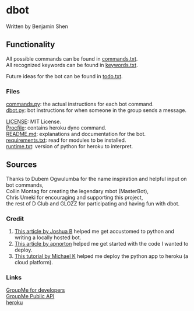 # dbot
Written by Benjamin Shen

## Functionality
All possible commands can be found in [commands.txt](dictionaries/commands.txt).  
All recognized keywords can be found in [keywords.txt](dictionaries/keywords.txt).  

Future ideas for the bot can be found in [todo.txt](developer/todo.txt).  

### Files
[commands.py](commands.py): the actual instructions for each bot command.  
[dbot.py](dbot.py): bot instructions for when someone in the group sends a message.  

[LICENSE](LICENSE): MIT License.  
[Procfile](Procfile): contains heroku dyno command.  
[README.md](README.md): explanations and documentation for the bot.  
[requirements.txt](requirements.txt): read for modules to be installed.  
[runtime.txt](runtime.txt): version of python for heroku to interpret.  

## Sources
Thanks to Dubem Ogwulumba for the name inspiration and helpful input on bot commands,  
Collin Montag for creating the legendary mbot (MasterBot),  
Chris Umeki for encouraging and supporting this project,  
the rest of D Club and GLOZZ for participating and having fun with dbot.

### Credit
1. [This article by Joshua B](http://sweb.uky.edu/~jtba252/index.php/2017/09/13/how-to-write-a-groupme-bot-using-python/) helped me get accustomed to python and writing a locally hosted bot.  
2. [This article by apnorton](http://www.apnorton.com/blog/2017/02/28/How-I-wrote-a-Groupme-Chatbot-in-24-hours/) helped me get started with the code I wanted to deploy.  
3. [This tutorial by Michael K](https://github.com/michaelkrukov/heroku-python-script) helped me deploy the python app to heroku (a cloud platform).  

### Links
[GroupMe for developers](https://dev.groupme.com)  
[GroupMe Public API](https://dev.groupme.com/docs/v3)  
[heroku](https://www.heroku.com)  

